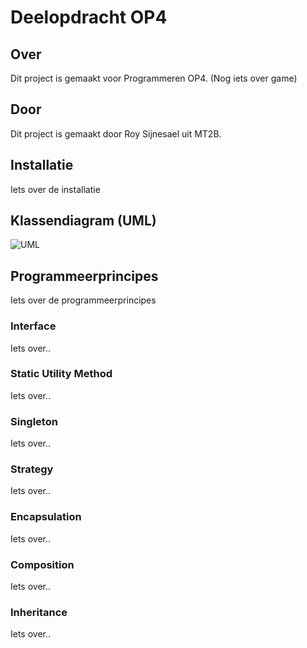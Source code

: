# Deelopdracht OP4

## Over

Dit project is gemaakt voor Programmeren OP4. (Nog iets over game)

## Door

Dit project is gemaakt door Roy Sijnesael uit MT2B. 

## Installatie

Iets over de installatie

## Klassendiagram (UML)

![UML](uml.png?raw=true "UML")

## Programmeerprincipes

Iets over de programmeerprincipes

### Interface

Iets over..

### Static Utility Method

Iets over..

### Singleton

Iets over..

### Strategy

Iets over..

### Encapsulation

Iets over..

### Composition

Iets over..

### Inheritance

Iets over..